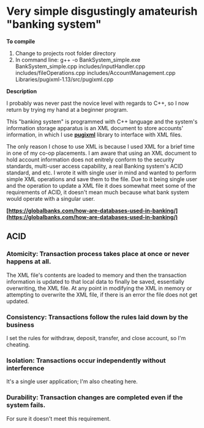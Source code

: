 <h1>Very simple disgustingly amateurish "banking system"</h1>

**To compile**
1. Change to projects root folder directory
2. In command line: g++ -o BankSystem_simple.exe BankSystem_simple.cpp includes/inputHandler.cpp includes/fileOperations.cpp includes/AccountManagement.cpp Libraries/pugixml-1.13/src/pugixml.cpp

**Description**

I probably was never past the novice level with regards to C++, so I now return by trying my hand at a beginner program.

This "banking system" is programmed with C++ language and the system's information storage apparatus is an XML document to store accounts' information, in which I use **[pugixml](https://pugixml.org/)** library to interface with XML files. 

The only reason I chose to use XML is because I used XML for a brief time in one of my co-op placements. I am aware that using an XML document to hold account information does not enitrely conform to the security standards, multi-user access capability, a real Banking system's ACID standard, and etc. I wrote it with single user in mind and wanted to perform simple XML operations and save them to the file. Due to it being single user and the operation to update a XML file it does somewhat meet some of the requirements of ACID, it doesn't mean much because what bank system would operate with a singular user.

**[https://globalbanks.com/how-are-databases-used-in-banking/](https://globalbanks.com/how-are-databases-used-in-banking/)**
<h2>ACID</h2>
<h3>Atomicity: Transaction process takes place at once or never happens at all.</h3>
The XML file's contents are loaded to memory and then the transaction information is updated to that local data to finally be saved, essentially overwriting, the XML file. At any point in modifying the XML in memory or attempting to overwrite the XML file, if there is an error the file does not get updated.

<h3>Consistency: Transactions follow the rules laid down by the business</h3>
I set the rules for withdraw, deposit, transfer, and close account, so I'm cheating.

<h3>Isolation: Transactions occur independently without interference</h3>
It's a single user application; I'm also cheating here.

<h3>Durability: Transaction changes are completed even if the system fails.</h3>
For sure it doesn't meet this requirement.

